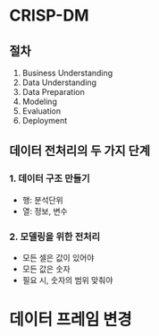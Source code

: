 
# CRISP-DM
## 절차
1. Business Understanding
2. Data Understanding
3. Data Preparation
4. Modeling
5. Evaluation
6. Deployment


## 데이터 전처리의 두 가지 단계
### 1. 데이터 구조 만들기
- 행: 분석단위
- 열: 정보, 변수
### 2. 모델링을 위한 전처리
- 모든 셀은 값이 있어야
- 모든 값은 숫자
- 필요 시, 숫자의 범위 맞춰야



# 데이터 프레임 변경
